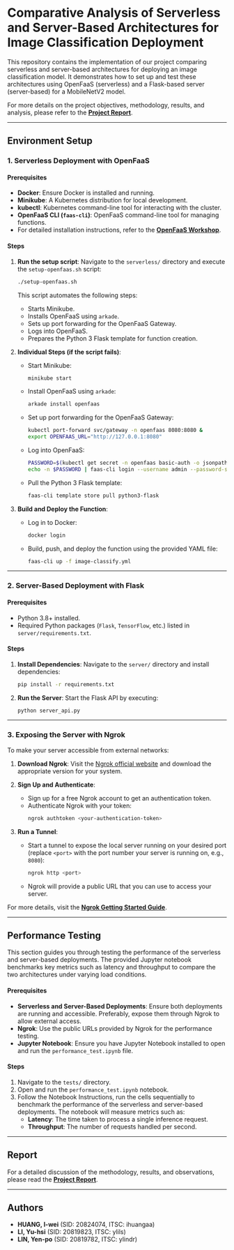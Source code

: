 # Comparative Analysis of Serverless and Server-Based Architectures for Image Classification Deployment

This repository contains the implementation of our project comparing serverless and server-based architectures for deploying an image classification model. It demonstrates how to set up and test these architectures using OpenFaaS (serverless) and a Flask-based server (server-based) for a MobileNetV2 model.

For more details on the project objectives, methodology, results, and analysis, please refer to the **[Project Report](./COMP4651_Group_8_Project_Report.pdf)**.

---

## Environment Setup

### 1. Serverless Deployment with OpenFaaS

#### Prerequisites
- **Docker**: Ensure Docker is installed and running.
- **Minikube**: A Kubernetes distribution for local development.
- **kubectl**: Kubernetes command-line tool for interacting with the cluster.
- **OpenFaaS CLI (`faas-cli`)**: OpenFaaS command-line tool for managing functions.
- For detailed installation instructions, refer to the **[OpenFaaS Workshop](https://github.com/openfaas/workshop)**.

#### Steps
1. **Run the setup script**:
   Navigate to the `serverless/` directory and execute the `setup-openfaas.sh` script:
   ```bash
   ./setup-openfaas.sh
   ```
   This script automates the following steps:
   - Starts Minikube.
   - Installs OpenFaaS using `arkade`.
   - Sets up port forwarding for the OpenFaaS Gateway.
   - Logs into OpenFaaS.
   - Prepares the Python 3 Flask template for function creation.

2. **Individual Steps (if the script fails)**:
   - Start Minikube:
     ```bash
     minikube start
     ```
   - Install OpenFaaS using `arkade`:
     ```bash
     arkade install openfaas
     ```
   - Set up port forwarding for the OpenFaaS Gateway:
     ```bash
     kubectl port-forward svc/gateway -n openfaas 8080:8080 &
     export OPENFAAS_URL="http://127.0.0.1:8080"
     ```
   - Log into OpenFaaS:
     ```bash
     PASSWORD=$(kubectl get secret -n openfaas basic-auth -o jsonpath="{.data.basic-auth-password}" | base64 --decode; echo)
     echo -n $PASSWORD | faas-cli login --username admin --password-stdin -g $OPENFAAS_URL
     ```
   - Pull the Python 3 Flask template:
     ```bash
     faas-cli template store pull python3-flask
     ```

3. **Build and Deploy the Function**:
   - Log in to Docker:
     ```bash
     docker login
     ```
   - Build, push, and deploy the function using the provided YAML file:
     ```bash
     faas-cli up -f image-classify.yml
     ```

---

### 2. Server-Based Deployment with Flask

#### Prerequisites
- Python 3.8+ installed.
- Required Python packages (`Flask`, `TensorFlow`, etc.) listed in `server/requirements.txt`.

#### Steps
1. **Install Dependencies**:
   Navigate to the `server/` directory and install dependencies:
   ```bash
   pip install -r requirements.txt
   ```
2. **Run the Server**:
   Start the Flask API by executing:
   ```bash
   python server_api.py
   ```

---

### 3. Exposing the Server with Ngrok

To make your server accessible from external networks:

1. **Download Ngrok**:
   Visit the [Ngrok official website](https://ngrok.com) and download the appropriate version for your system.

2. **Sign Up and Authenticate**:
   - Sign up for a free Ngrok account to get an authentication token.
   - Authenticate Ngrok with your token:
     ```bash
     ngrok authtoken <your-authentication-token>
     ```

3. **Run a Tunnel**:  
   - Start a tunnel to expose the local server running on your desired port (replace `<port>` with the port number your server is running on, e.g., `8080`):
     ```bash
     ngrok http <port>
     ```
   - Ngrok will provide a public URL that you can use to access your server.

For more details, visit the **[Ngrok Getting Started Guide](https://ngrok.com/docs/getting-started/)**.

---

## Performance Testing

This section guides you through testing the performance of the serverless and server-based deployments. The provided Jupyter notebook benchmarks key metrics such as latency and throughput to compare the two architectures under varying load conditions.

#### Prerequisites
- **Serverless and Server-Based Deployments**: Ensure both deployments are running and accessible. Preferably, expose them through Ngrok to allow external access.
- **Ngrok**: Use the public URLs provided by Ngrok for the performance testing.
- **Jupyter Notebook**: Ensure you have Jupyter Notebook installed to open and run the `performance_test.ipynb` file.

#### Steps
1. Navigate to the `tests/` directory.
2. Open and run the `performance_test.ipynb` notebook.
3. Follow the Notebook Instructions, run the cells sequentially to benchmark the performance of the serverless and server-based deployments. The notebook will measure metrics such as:
    - **Latency**: The time taken to process a single inference request.
    - **Throughput**: The number of requests handled per second.

---

## Report

For a detailed discussion of the methodology, results, and observations, please read the **[Project Report](./COMP4651_Group_8_Project_Report.pdf)**.

---

## Authors

- **HUANG, I-wei** (SID: 20824074, ITSC: ihuangaa)
- **LI, Yu-hsi** (SID: 20819823, ITSC: ylils)
- **LIN, Yen-po** (SID: 20819782, ITSC: ylindr)